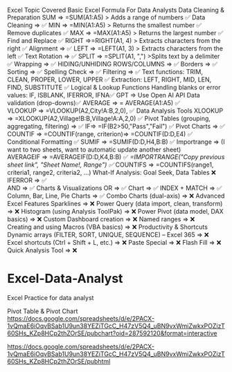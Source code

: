 Excel Topic Covered	
Basic Excel Formula For Data Analysts	Data Cleaning & Preparation
SUM => =SUM(A1:A5) > Adds a range of numbers ✅	Data Cleaning => ✅
MIN => =MIN(A1:A5) > Returns the smallest number ✅	Remove duplicates ✅
MAX =>  =MAX(A1:A5) > Returns the largest number ✅	Find and Replace ✅
RIGHT =>=RIGHT(A1, 4) > Extracts characters from the right ✅	Alignment => ✅
LEFT => =LEFT(A1, 3) > Extracts characters from the left ✅	Text Rotation => ✅
SPLIT => =SPLIT(A1, ",") >Splits text by a delimiter ✅	Wrapping => ✅ 
HIDING/UNHIDING ROWS/COLUMNS =>  ✅	Borders => ✅
Sorting => ✅	Spelling Check => ✅
Filtering => ✅	Text functions: TRIM, CLEAN, PROPER, LOWER, UPPER ✅
	Extraction: LEFT, RIGHT, MID, LEN, FIND, SUBSTITUTE ✅
Logical & Lookup Functions	Handling blanks or error values:  IF, ISBLANK, IFERROR, IFNA✅
GPT =>  Use Open AI API	Data validation (drop-downs)✅
AVERAGE => = AVERAGE(A1:A5) ✅	
VLOOKUP =>  =VLOOKUP(A2,City!A:B,2,0), ✅	Data Analysis Tools
XLOOKUP => =XLOOKUP(A2,Village!B:B,Village!A:A,2,0) ✅	Pivot Tables (grouping, aggregating, filtering) => ✅
IF=> =IF(B2>50,"Pass","Fail") ✅	Pivot Charts => ✅
COUNTIF => =COUNTIF(range, criterion)=> =COUNTIF(D:D,E4) ✅	Conditional Formatting ✅
SUMIF => =SUMIF(D:D,H4,B:B) ✅	Importrange => (I want to two sheets, want to automatic update another sheet)  
AVERAGEIF => =AVERAGEIF(D:D,K4,B:B) ✅	*=IMPORTRANGE("Copy previous sheet link", "Sheet Name!, Range") ✅*
COUNTIFS => =COUNTIFS(range1, criteria1, range2, criteria2, ...)	What-If Analysis: Goal Seek, Data Tables ❌
IFERROR => ✅	
AND => ✅	Charts & Visualizations
OR => ✅	Chart => ✅
INDEX + MATCH => ✅	Column, Bar, Line, Pie Charts => ✅
	Combo Charts (dual-axis) => ❌
Advanced Excel Features	Sparklines => ❌
Power Query (data import, clean, transform) => ❌	Histogram (using Analysis ToolPak) => ❌
Power Pivot (data model, DAX basics) => ❌	Custom Dashboard creation => ❌
Named ranges => ❌	
Creating and using Macros (VBA basics) => ❌	Productivity & Shortcuts
Dynamic arrays (FILTER, SORT, UNIQUE, SEQUENCE) – Excel 365 => ❌	Excel shortcuts (Ctrl + Shift + L, etc.) => ❌
	Paste Special => ❌
	Flash Fill => ❌
	Quick Analysis Tool => ❌



# Excel-Data-Analyst
Excel Practice for data analyst 

Pivot Table & Pivot Chart
https://docs.google.com/spreadsheets/d/e/2PACX-1vQmaE6iOqvBSab1U9un38YEZiTGcC_H47zV5Q4_uBN9vxWmiZwkxPOZizT60SHs_KZp8HCp2thZOrSE/pubchart?oid=287592120&format=interactive

https://docs.google.com/spreadsheets/d/e/2PACX-1vQmaE6iOqvBSab1U9un38YEZiTGcC_H47zV5Q4_uBN9vxWmiZwkxPOZizT60SHs_KZp8HCp2thZOrSE/pubhtml
